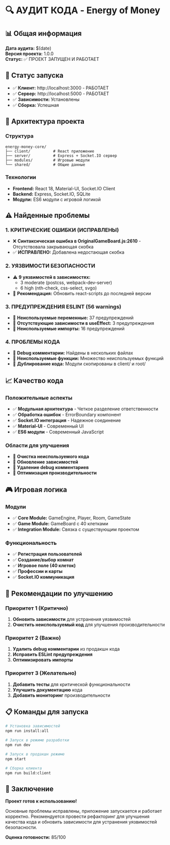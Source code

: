 # 🔍 АУДИТ КОДА - Energy of Money

## 📊 Общая информация

**Дата аудита:** $(date)  
**Версия проекта:** 1.0.0  
**Статус:** ✅ ПРОЕКТ ЗАПУЩЕН И РАБОТАЕТ

## 🚀 Статус запуска

- ✅ **Клиент:** http://localhost:3000 - РАБОТАЕТ
- ✅ **Сервер:** http://localhost:5000 - РАБОТАЕТ
- ✅ **Зависимости:** Установлены
- ✅ **Сборка:** Успешная

## 🔧 Архитектура проекта

### Структура
```
energy-money-core/
├── client/          # React приложение
├── server/          # Express + Socket.IO сервер
├── modules/         # Игровые модули
└── shared/          # Общие данные
```

### Технологии
- **Frontend:** React 18, Material-UI, Socket.IO Client
- **Backend:** Express, Socket.IO, SQLite
- **Модули:** ES6 модули с игровой логикой

## ⚠️ Найденные проблемы

### 1. КРИТИЧЕСКИЕ ОШИБКИ (ИСПРАВЛЕНЫ)
- ❌ **Синтаксическая ошибка в OriginalGameBoard.js:2610** - Отсутствовала закрывающая скобка
- ✅ **ИСПРАВЛЕНО:** Добавлена недостающая скобка

### 2. УЯЗВИМОСТИ БЕЗОПАСНОСТИ
- ⚠️ **9 уязвимостей в зависимостях:**
  - 3 moderate (postcss, webpack-dev-server)
  - 6 high (nth-check, css-select, svgo)
- 🔧 **Рекомендация:** Обновить react-scripts до последней версии

### 3. ПРЕДУПРЕЖДЕНИЯ ESLINT (56 warnings)
- 🔧 **Неиспользуемые переменные:** 37 предупреждений
- 🔧 **Отсутствующие зависимости в useEffect:** 3 предупреждения
- 🔧 **Неиспользуемые импорты:** 16 предупреждений

### 4. ПРОБЛЕМЫ КОДА
- 🐛 **Debug комментарии:** Найдены в нескольких файлах
- 🔧 **Неиспользуемые функции:** Множество неиспользуемых функций
- 🔧 **Дублирование кода:** Модули скопированы в client/ и root/

## 📈 Качество кода

### Положительные аспекты
- ✅ **Модульная архитектура** - Четкое разделение ответственности
- ✅ **Обработка ошибок** - ErrorBoundary компонент
- ✅ **Socket.IO интеграция** - Надежное соединение
- ✅ **Material-UI** - Современный UI
- ✅ **ES6 модули** - Современный JavaScript

### Области для улучшения
- 🔧 **Очистка неиспользуемого кода**
- 🔧 **Обновление зависимостей**
- 🔧 **Удаление debug комментариев**
- 🔧 **Оптимизация производительности**

## 🎮 Игровая логика

### Модули
- ✅ **Core Module:** GameEngine, Player, Room, GameState
- ✅ **Game Module:** GameBoard с 40 клетками
- ✅ **Integration Module:** Связка с существующим проектом

### Функциональность
- ✅ **Регистрация пользователей**
- ✅ **Создание/выбор комнат**
- ✅ **Игровое поле (40 клеток)**
- ✅ **Профессии и карты**
- ✅ **Socket.IO коммуникация**

## 🔧 Рекомендации по улучшению

### Приоритет 1 (Критично)
1. **Обновить зависимости** для устранения уязвимостей
2. **Очистить неиспользуемый код** для улучшения производительности

### Приоритет 2 (Важно)
1. **Удалить debug комментарии** из продакшн кода
2. **Исправить ESLint предупреждения**
3. **Оптимизировать импорты**

### Приоритет 3 (Желательно)
1. **Добавить тесты** для критической функциональности
2. **Улучшить документацию** кода
3. **Добавить мониторинг** производительности

## 📋 Команды для запуска

```bash
# Установка зависимостей
npm run install:all

# Запуск в режиме разработки
npm run dev

# Запуск в продакшн режиме
npm start

# Сборка клиента
npm run build:client
```

## 🎯 Заключение

**Проект готов к использованию!** 

Основные проблемы исправлены, приложение запускается и работает корректно. Рекомендуется провести рефакторинг для улучшения качества кода и обновить зависимости для устранения уязвимостей безопасности.

**Оценка готовности:** 85/100

